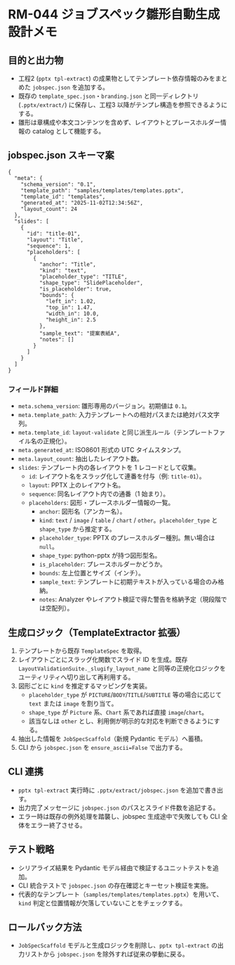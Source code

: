 # RM-044 ジョブスペック雛形自動生成 設計メモ

## 目的と出力物
- 工程2 (`pptx tpl-extract`) の成果物としてテンプレート依存情報のみをまとめた `jobspec.json` を追加する。
- 既存の `template_spec.json`・`branding.json` と同一ディレクトリ (`.pptx/extract/`) に保存し、工程3 以降がテンプレ構造を参照できるようにする。
- 雛形は章構成や本文コンテンツを含めず、レイアウトとプレースホルダー情報の catalog として機能する。

## jobspec.json スキーマ案
```jsonc
{
  "meta": {
    "schema_version": "0.1",
    "template_path": "samples/templates/templates.pptx",
    "template_id": "templates",
    "generated_at": "2025-11-02T12:34:56Z",
    "layout_count": 24
  },
  "slides": [
    {
      "id": "title-01",
      "layout": "Title",
      "sequence": 1,
      "placeholders": [
        {
          "anchor": "Title",
          "kind": "text",
          "placeholder_type": "TITLE",
          "shape_type": "SlidePlaceholder",
          "is_placeholder": true,
          "bounds": {
            "left_in": 1.02,
            "top_in": 1.47,
            "width_in": 10.0,
            "height_in": 2.5
          },
          "sample_text": "提案表紙A",
          "notes": []
        }
      ]
    }
  ]
}
```

### フィールド詳細
- `meta.schema_version`: 雛形専用のバージョン。初期値は `0.1`。
- `meta.template_path`: 入力テンプレートへの相対パスまたは絶対パス文字列。
- `meta.template_id`: `layout-validate` と同じ派生ルール（テンプレートファイル名の正規化）。
- `meta.generated_at`: ISO8601 形式の UTC タイムスタンプ。
- `meta.layout_count`: 抽出したレイアウト数。
- `slides`: テンプレート内の各レイアウトを 1 レコードとして収集。
  - `id`: レイアウト名をスラッグ化して連番を付与（例: `title-01`）。
  - `layout`: PPTX 上のレイアウト名。
  - `sequence`: 同名レイアウト内での通番（1 始まり）。
  - `placeholders`: 図形・プレースホルダー情報の一覧。
    - `anchor`: 図形名（アンカー名）。
    - `kind`: `text` / `image` / `table` / `chart` / `other`。`placeholder_type` と `shape_type` から推定する。
    - `placeholder_type`: PPTX のプレースホルダー種別。無い場合は `null`。
    - `shape_type`: python-pptx が持つ図形型名。
    - `is_placeholder`: プレースホルダーかどうか。
    - `bounds`: 左上位置とサイズ（インチ）。
    - `sample_text`: テンプレートに初期テキストが入っている場合のみ格納。
    - `notes`: Analyzer やレイアウト検証で得た警告を格納予定（現段階では空配列）。

## 生成ロジック（TemplateExtractor 拡張）
1. テンプレートから既存 `TemplateSpec` を取得。
2. レイアウトごとにスラッグ化関数でスライド ID を生成。既存 `LayoutValidationSuite._slugify_layout_name` と同等の正規化ロジックをユーティリティへ切り出して再利用する。
3. 図形ごとに `kind` を推定するマッピングを実装。
   - `placeholder_type` が `PICTURE`/`BODY`/`TITLE`/`SUBTITLE` 等の場合に応じて `text` または `image` を割り当て。
   - `shape_type` が `Picture` 系、`Chart` 系であれば直接 `image`/`chart`。
   - 該当なしは `other` とし、利用側が明示的な対応を判断できるようにする。
4. 抽出した情報を `JobSpecScaffold`（新規 Pydantic モデル）へ蓄積。
5. CLI から `jobspec.json` を `ensure_ascii=False` で出力する。

## CLI 連携
- `pptx tpl-extract` 実行時に `.pptx/extract/jobspec.json` を追加で書き出す。
- 出力完了メッセージに `jobspec.json` のパスとスライド件数を追記する。
- エラー時は既存の例外処理を踏襲し、jobspec 生成途中で失敗しても CLI 全体をエラー終了させる。

## テスト戦略
- シリアライズ結果を Pydantic モデル経由で検証するユニットテストを追加。
- CLI 統合テストで `jobspec.json` の存在確認とキーセット検証を実施。
- 代表的なテンプレート（`samples/templates/templates.pptx`）を用いて、`kind` 判定と位置情報が欠落していないことをチェックする。

## ロールバック方法
- `JobSpecScaffold` モデルと生成ロジックを削除し、`pptx tpl-extract` の出力リストから `jobspec.json` を除外すれば従来の挙動に戻る。

